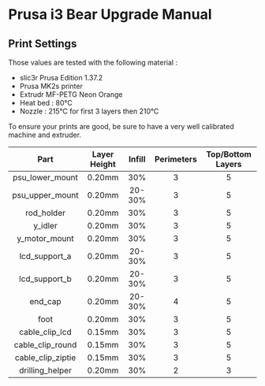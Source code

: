 # Prusa i3 Bear Upgrade Manual

## Print Settings

Those values are tested with the following material : 
* slic3r Prusa Edition 1.37.2
* Prusa MK2s printer
* Extrudr MF-PETG Neon Orange
* Heat bed : 80°C
* Nozzle : 215°C for first 3 layers then 210°C

To ensure your prints are good, be sure to have a very well calibrated machine and extruder.

| Part | Layer Height | Infill | Perimeters | Top/Bottom Layers |
|:----:|:----:|:----:|:----:|:----:|
| psu_lower_mount | 0.20mm | 30% | 3 | 5 |
| psu_upper_mount | 0.20mm | 20-30% | 3 | 5 |
| rod_holder | 0.20mm | 30% | 3 | 5 |
| y_idler | 0.20mm | 30% | 3 | 5 |
| y_motor_mount | 0.20mm | 30% | 3 | 5 |
| lcd_support_a | 0.20mm | 20-30% | 3 | 5 |
| lcd_support_b | 0.20mm | 20-30% | 3 | 5 |
| end_cap | 0.20mm | 20-30% | 4 | 5 |
| foot | 0.20mm | 30% | 3 | 5 |
| cable_clip_lcd | 0.15mm | 30% | 3 | 5 |
| cable_clip_round | 0.15mm | 30% | 3 | 5 |
| cable_clip_ziptie | 0.15mm | 30% | 3 | 5 |
| drilling_helper | 0.20mm | 30% | 2 | 3 |
